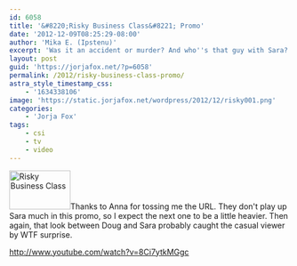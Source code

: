 ```yaml
---
id: 6058
title: '&#8220;Risky Business Class&#8221; Promo'
date: '2012-12-09T08:25:29-08:00'
author: 'Mika E. (Ipstenu)'
excerpt: 'Was it an accident or murder? And who''s that guy with Sara?'
layout: post
guid: 'https://jorjafox.net/?p=6058'
permalink: /2012/risky-business-class-promo/
astra_style_timestamp_css:
    - '1634338106'
image: 'https://static.jorjafox.net/wordpress/2012/12/risky001.png'
categories:
    - 'Jorja Fox'
tags:
    - csi
    - tv
    - video
---
```


<a href="//static.jorjafox.net/wordpress/2012/12/risky001.png"><img class="alignleft size-thumbnail wp-image-6059" alt="Risky Business Class" src="//static.jorjafox.net/wordpress/2012/12/risky001-110x70.png" height="70" width="110" /></a>Thanks to Anna for tossing me the URL. They don't play up Sara much in this promo, so I expect the next one to be a little heavier. Then again, that look between Doug and Sara probably caught the casual viewer by WTF surprise.

http://www.youtube.com/watch?v=8Ci7ytkMGgc